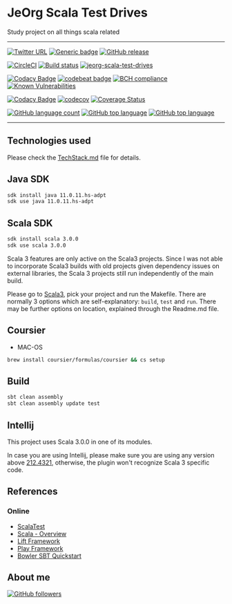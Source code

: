 # JeOrg Scala Test Drives

Study project on all things scala related

---

[![Twitter URL](https://img.shields.io/twitter/url?logoColor=blue&style=social&url=https%3A%2F%2Fimg.shields.io%2Ftwitter%2Furl%3Fstyle%3Dsocial)](https://twitter.com/intent/tweet?text=%20Checkout%20this%20%40github%20repo%20by%20%40joaofse%20%F0%9F%91%A8%F0%9F%8F%BD%E2%80%8D%F0%9F%92%BB%3A%20https%3A//github.com/jesperancinha/jeorg-scala-test-drives)
[![Generic badge](https://img.shields.io/static/v1.svg?label=GitHub&message=Scala%20Test%20Drives&color=informational)](https://github.com/jesperancinha/jeorg-scala-test-drives)
[![GitHub release](https://img.shields.io/github/release-pre/jesperancinha/jeorg-scala-test-drives.svg)](#)

[![CircleCI](https://circleci.com/gh/jesperancinha/jeorg-scala-test-drives/tree/main.svg?style=svg)](https://circleci.com/gh/jesperancinha/jeorg-scala-test-drives/tree/main)
[![Build status](https://ci.appveyor.com/api/projects/status/2wm1p5dy2mawewkp?svg=true)](https://ci.appveyor.com/project/jesperancinha/jeorg-scala-test-drives)
[![jeorg-scala-test-drives](https://github.com/jesperancinha/jeorg-scala-test-drives/actions/workflows/jeorg-scala-test-drives.yml/badge.svg)](https://github.com/jesperancinha/jeorg-scala-test-drives/actions/workflows/jeorg-scala-test-drives.yml)

[![Codacy Badge](https://app.codacy.com/project/badge/Grade/fe01b148957f4109bd66b3dbde1c2728)](https://www.codacy.com/gh/jesperancinha/jeorg-scala-test-drives/dashboard?utm_source=github.com&amp;utm_medium=referral&amp;utm_content=jesperancinha/jeorg-scala-test-drives&amp;utm_campaign=Badge_Grade)
[![codebeat badge](https://codebeat.co/badges/375b0a90-d5a0-468f-a9b7-051ea83a9c80)](https://codebeat.co/projects/github-com-jesperancinha-jeorg-scala-test-drives-main)
[![BCH compliance](https://bettercodehub.com/edge/badge/jesperancinha/jeorg-scala-test-drives?branch=main)](https://bettercodehub.com/results/jesperancinha/jeorg-scala-test-drives)
[![Known Vulnerabilities](https://snyk.io/test/github/jesperancinha/jeorg-scala-test-drives/badge.svg)](https://snyk.io/test/github/jesperancinha/jeorg-scala-test-drives)

[![Codacy Badge](https://app.codacy.com/project/badge/Coverage/fe01b148957f4109bd66b3dbde1c2728)](https://www.codacy.com/gh/jesperancinha/jeorg-scala-test-drives/dashboard?utm_source=github.com&utm_medium=referral&utm_content=jesperancinha/jeorg-scala-test-drives&utm_campaign=Badge_Coverage)
[![codecov](https://codecov.io/gh/jesperancinha/jeorg-scala-test-drives/branch/main/graph/badge.svg)](https://codecov.io/gh/jesperancinha/jeorg-scala-test-drives)
[![Coverage Status](https://coveralls.io/repos/github/jesperancinha/jeorg-scala-test-drives/badge.svg?branch=main)](https://coveralls.io/github/jesperancinha/jeorg-scala-test-drives?branch=main)

[![GitHub language count](https://img.shields.io/github/languages/count/jesperancinha/jeorg-scala-test-drives.svg)](#)
[![GitHub top language](https://img.shields.io/github/languages/top/jesperancinha/jeorg-scala-test-drives.svg)](#)
[![GitHub top language](https://img.shields.io/github/languages/code-size/jesperancinha/jeorg-scala-test-drives.svg)](#)

---

## Technologies used

Please check the [TechStack.md](TechStack.md) file for details.

## Java SDK


```bash
sdk install java 11.0.11.hs-adpt
sdk use java 11.0.11.hs-adpt
```
## Scala SDK

```bash
sdk install scala 3.0.0
sdk use scala 3.0.0
```

Scala 3 features are only active on the Scala3 projects.
Since I was not able to incorporate Scala3 builds with old projects given dependency issues on external libraries, the Scala 3 projects still run independently of the main build.

Please go to [Scala3](./jeorg-scala3-test-drives-crums), pick your project and run the Makefile.
There are normally 3 options which are self-explanatory: `build`, `test` and `run`. 
There may be further options on location, explained through the Readme.md file.

## Coursier

-   MAC-OS

```bash
brew install coursier/formulas/coursier && cs setup
```

## Build

```bash
sbt clean assembly
sbt clean assembly update test
```

## Intellij

This project uses Scala 3.0.0 in one of its modules.

In case you are using Intellij, please make sure you are using any version above [212.4321](https://confluence.jetbrains.com/display/IDEADEV/IntelliJ+IDEA+2021.2+EAP+%28212.4321.30+build%29+Release+Notes), otherwise, the plugin won't recognize Scala 3 specific code.

## References

### Online

-   [ScalaTest](https://www.scalatest.org/)
-   [Scala - Overview](https://www.tutorialspoint.com/scala/scala_overview.htm)
-   [Lift Framework](https://github.com/lift/framework)
-   [Play Framework](https://www.playframework.com/)
-   [Bowler SBT Quickstart](https://github.com/bowler-framework/bowler-quickstart)

## About me

[![GitHub followers](https://img.shields.io/github/followers/jesperancinha.svg?label=Jesperancinha&style=for-the-badge&logo=github&color=grey "GitHub")](https://github.com/jesperancinha)
